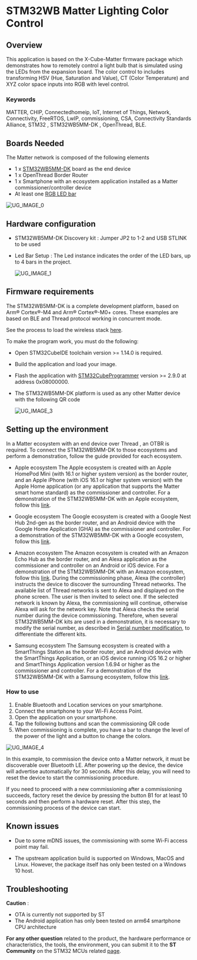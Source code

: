 # STM32WB Matter Lighting Color Control 

## Overview

This application is based on the X-Cube-Matter firmware package which demonstrates how to remotely control a light bulb that is simulated using the LEDs from the expansion board.
The color control to includes transforming HSV (Hue, Saturation and Value), CT (Color Temperature) and XYZ color space inputs into RGB with level control.

### Keywords

MATTER, CHIP, Connectedhomeip, IoT, Internet of Things, Network, Connectivity, FreeRTOS, LwIP, commissioning, CSA, Connectivity Standards Alliance,
STM32 , STM32WB5MM-DK , OpenThread, BLE.

## Boards Needed

   The Matter network is composed of the following elements

* 1 x [STM32WB5MM-DK](https://www.st.com/en/evaluation-tools/stm32wb5mm-dk.html) board as the end device
* 1 x OpenThread Border Router
* 1 x Smartphone with an ecosystem application installed as a Matter commissioner/controller device
* At least one [RGB LED bar](<https://shop.pimoroni.com/products/blinkt?variant=22408658695>)

![UG_IMAGE_0](Utilities/Media/Images/User_Guide/Connectivity_Matter_demo_setup.png)

## Hardware configuration

* STM32WB5MM-DK Discovery kit : Jumper JP2 to 1-2 and USB STLINK to be used
* Led Bar Setup : The Led instance indicates the order of the LED bars, up to 4 bars in the project.

  ![UG_IMAGE_1](Utilities/Media/Images/User_Guide/LED_bar.jpg)

## Firmware requirements

The STM32WB5MM-DK is a complete development platform, based on Arm® Cortex®-M4 and Arm® Cortex®-M0+ cores.
These examples are based on BLE and Thread protocol working in concurrent mode.

See the process to load the wireless stack [here](https://wiki.st.com/stm32mcu/wiki/Connectivity:STM32WB_BLE_Hardware_Setup).

To make the program work, you must do the following:

* Open STM32CubeIDE toolchain version >= 1.14.0 is required.
* Build the application and load your image.
* Flash the application with [STM32CubeProgrammer](https://www.st.com/en/development-tools/stm32cubeprog.html) version >= 2.9.0
    at address 0x08000000.
* The STM32WB5MM-DK platform is used as any other Matter device with the following QR code

    ![UG_IMAGE_3](Utilities/Media/Images/User_Guide/QRCodedemo.jpg)

## Setting up the environment

In a Matter ecosystem with an end device over Thread , an OTBR is required. To connect the STM32WB5MM-DK to those ecosystems and perform a demonstration, follow the guide provided for each ecosystem.  

* Apple ecosystem
    The Apple ecosystem is created with an Apple HomePod Mini (with 16.1 or higher system version) as the border router, and an Apple iPhone (with iOS 16.1 or higher system version) with the Apple Home application (or any application that supports the Matter smart home standard) as the commissioner and controller. For a demonstration of the STM32WB5MM-DK with an Apple ecosystem, follow this [link](https://support.apple.com/en-us/102135).

* Google ecosystem
    The Google ecosystem is created with a Google Nest Hub 2nd-gen as the border router, and an Android device with the Google Home Application (GHA) as the commissioner and controller. For a demonstration of the STM32WB5MM-DK with a Google ecosystem, follow this [link](https://developers.home.google.com/matter/integration/pair#bouffalo-lab).

* Amazon ecosystem
    The Amazon ecosystem is created with an Amazon Echo Hub as the border router, and an Alexa application as the commissioner and controller on an Android or iOS device. For a demonstration of the STM32WB5MM-DK with an Amazon ecosystem, follow this [link](https://www.amazon.com/gp/help/customer/display.html?nodeId=TSWevY1sX8ADH2LC20).
    During the commissioning phase, Alexa (the controller) instructs the device to discover the surrounding Thread networks. The available list of Thread networks is sent to Alexa and displayed on the phone screen. The user is then invited to select one. If the selected network is known by Alexa, the commissioning will continue, otherwise Alexa will ask for the network key.
    Note that Alexa checks the serial number during the device commissioning. Therefore, when several STM32WB5MM-DK kits are used in a demonstration, it is necessary to modify the serial number, as described in [Serial number modification](https://wiki.st.com/stm32mcu/wiki/Connectivity:Matter_develop_and_prototype#Serial_number_modification), to differentiate the different kits.

* Samsung  ecosystem
    The Samsung ecosystem is created with a SmartThings Station as the border router, and an Android device with the SmartThings Application, or an iOS device running iOS 16.2 or higher and SmartThings Application version 1.6.94 or higher as the commissioner and controller. For a demonstration of the STM32WB5MM-DK with a Samsung ecosystem, follow this [link](https://support.smartthings.com/hc/en-us/articles/11219700390804-SmartThings-x-Matter-Integration#h_01GK308T7W6SXFPX5KVP4XM85K).

### How to use

1. Enable Bluetooth and Location services on your smartphone.
2. Connect the smartphone to your Wi-Fi Access Point.
3. Open the application on your smartphone.
4. Tap the following buttons and scan the commissioning QR code
5. When commissioning is complete, you have a bar to change the level of the power of the light and a  button to change the colors.

![UG_IMAGE_4](Utilities/Media/Images/User_Guide/Purple.jpg)

In this example, to commission the device onto a Matter network, it must be
discoverable over Bluetooth LE. After powering up the device, the device will advertise
automatically for 30 seconds. After this delay, you will need to reset the device to start
the commissioning procedure.

If you need to proceed with a new commissioning after a commissioning succeeds, factory reset the device by pressing the button B1 for at least 10 seconds and then perform a hardware reset. After this step, the commissioning process of the device can start.

## Known issues

* Due to some mDNS issues, the commissioning with some Wi-Fi access point may fail.

* The upstream application build is supported on Windows, MacOS and Linux. However, the package itself has only been tested on a Windows 10 host.

## Troubleshooting

**Caution** :

* OTA is currently not supported by ST
* The Android application has only been tested on arm64 smartphone CPU architecture

**For any other question** related to the product, the hardware performance or characteristics, the tools, the environment, you can submit it to the **ST Community** on the STM32 MCUs related [page](https://community.st.com/s/topic/0TO0X000000BSqSWAW/stm32-mcus).
